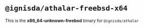 # `@ignisda/athalar-freebsd-x64`

This is the **x86_64-unknown-freebsd** binary for `@ignisda/athalar`
